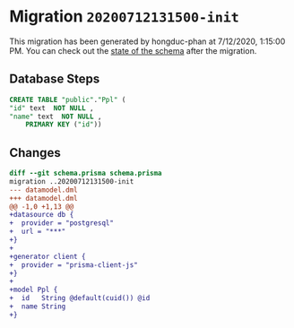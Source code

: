 # Migration `20200712131500-init`

This migration has been generated by hongduc-phan at 7/12/2020, 1:15:00 PM.
You can check out the [state of the schema](./schema.prisma) after the migration.

## Database Steps

```sql
CREATE TABLE "public"."Ppl" (
"id" text  NOT NULL ,
"name" text  NOT NULL ,
    PRIMARY KEY ("id"))
```

## Changes

```diff
diff --git schema.prisma schema.prisma
migration ..20200712131500-init
--- datamodel.dml
+++ datamodel.dml
@@ -1,0 +1,13 @@
+datasource db {
+  provider = "postgresql"
+  url = "***"
+}
+
+generator client {
+  provider = "prisma-client-js"
+}
+
+model Ppl {
+  id   String @default(cuid()) @id
+  name String
+}
```



